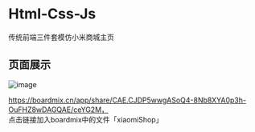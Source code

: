 # Html-Css-Js
传统前端三件套模仿小米商城主页

## 页面展示
![image](https://github.com/spade00/XiaomiShop/assets/74340507/22df50b6-21c6-46bf-b2d5-12c7b1614676)

https://boardmix.cn/app/share/CAE.CJDP5wwgASoQ4-8Nb8XYA0p3h-OuFHZ8wDAGQAE/ceYG2M，
点击链接加入boardmix中的文件「xiaomiShop」
